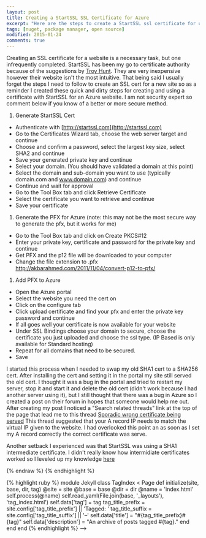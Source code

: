 ```yaml
---
layout: post
title: Creating a StartSSL SSL Certificate for Azure
excerpt: "Here are the steps to create a StartSSL ssl certificate for use on an Azure website."
tags: [nuget, package manager, open source]
modified: 2015-01-24
comments: true
---
```


Creating an SSL certificate for a website is a necessary task, but one infrequently completed. StartSSL has been my go to certificate authority because of the suggestions by [Troy Hunt](http://www.troyhunt.com/2013/09/the-complete-guide-to-loading-free-ssl.html). They are very inexpensive however their website isn't the most intuitive. That being said I usually forget the steps I need to follow to create an SSL cert for a new site so as a reminder I created these quick and dirty steps for creating and using a certificate with StartSSL for an Azure website. I am not security expert so comment below if you know of a better or more secure method.

1. Generate StartSSL Cert
  * Authenticate with [http://startssl.com](http://startssl.com)
  * Go to the Certificates Wizard tab, choose the web server target and continue
  * Choose and confirm a password, select the largest key size, select SHA2 and continue
  * Save your generated private key and continue
  * Select your domain. (You should have validated a domain at this point)
  * Select the domain and sub-domain you want to use (typically domain.com and www.domain.com) and continue
  * Continue and wait for approval
  * Go to the Tool Box tab and click Retrieve Certificate
  * Select the certificate you want to retrieve and continue
  * Save your certificate
1. Generate the PFX for Azure (note: this may not be the most secure way to generate the pfx, but it works for me)
  * Go to the Tool Box tab and click on Create PKCS#12
  * Enter your private key, certificate and password for the private key and continue
  * Get PFX and the p12 file will be downloaded to your computer
  * Change the file extension to .pfx http://akbarahmed.com/2011/11/04/convert-p12-to-pfx/
1. Add PFX to Azure
  * Open the Azure portal
  * Select the website you need the cert on
  * Click on the configure tab
  * Click upload certificate and find your pfx and enter the private key password and continue
  * If all goes well your certificate is now available for your website
  * Under SSL Bindings choose your domain to secure, choose the certificate you just uploaded and choose the ssl type. (IP Based is only available for Standard hosting)
  * Repeat for all domains that need to be secured.
  * Save

I started this process when I needed to swap my old SHA1 cert to a SHA256 cert. After installing the cert and setting it in the portal my site still served the old cert. I thought it was a bug in the portal and tried to restart my server, stop it and start it and delete the old cert (didn't work because I had another server using it), but I still thought that there was a bug in Azure so I created a post on their forum in hopes that someone would help me out. After creating my post I noticed a "Search related threads" link at the top of the page that lead me to this thread [Sporadic wrong certificate being served](https://social.msdn.microsoft.com/Forums/azure/en-US/58de9b0d-da5b-4bd6-8b75-8be10a3a3553/sporadic-wrong-certificate-being-served?forum=windowsazurewebsitespreview) This thread suggested that your A record IP needs to match the virtual IP given to the website. I had overlooked this point an as soon as I set my A record correctly the correct certificate was serve.

Another setback I experienced was that StartSSL was using a SHA1 intermediate certificate. I didn't really know how intermidiate certificates worked so I leveled up my knowledge [here](https://forum.startcom.org/viewtopic.php?f=15&t=15741)

<!---
{% highlight css %}
#container {
    float: left;
    margin: 0 -240px 0 0;
    width: 100%;
}
{% endhighlight %}

{% highlight html %}
{% raw %}
<nav class="pagination" role="navigation">
    {% if page.previous %}
        <a href="{{ site.url }}{{ page.previous.url }}" class="btn" title="{{ page.previous.title }}">Previous article</a>
    {% endif %}
    {% if page.next %}
        <a href="{{ site.url }}{{ page.next.url }}" class="btn" title="{{ page.next.title }}">Next article</a>
    {% endif %}
</nav><!-- /.pagination -->
{% endraw %}
{% endhighlight %}

{% highlight ruby %}
module Jekyll
  class TagIndex < Page
    def initialize(site, base, dir, tag)
      @site = site
      @base = base
      @dir = dir
      @name = 'index.html'
      self.process(@name)
      self.read_yaml(File.join(base, '_layouts'), 'tag_index.html')
      self.data['tag'] = tag
      tag_title_prefix = site.config['tag_title_prefix'] || 'Tagged: '
      tag_title_suffix = site.config['tag_title_suffix'] || '&#8211;'
      self.data['title'] = "#{tag_title_prefix}#{tag}"
      self.data['description'] = "An archive of posts tagged #{tag}."
    end
  end
end
{% endhighlight %}
-->